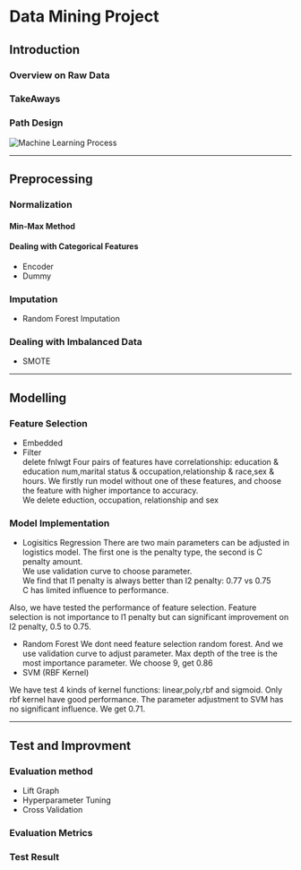 # Data Mining Project

## Introduction

### Overview on Raw Data
### TakeAways
### Path Design
![Machine Learning Process](https://cdn-images-1.medium.com/max/2400/1*-bqV4YyZtlz9EUxi8levjw.jpeg)

----

## Preprocessing

### Normalization
#### Min-Max Method
#### Dealing with Categorical Features
- Encoder
- Dummy

### Imputation
- Random Forest Imputation

### Dealing with Imbalanced Data
- SMOTE

----

## Modelling 

### Feature Selection
- Embedded
- Filter  
delete fnlwgt
Four pairs of features have correlationship: education & education num,marital status & occupation,relationship & race,sex & hours. We firstly run model without one of these features, and choose the feature with higher importance to accuracy.  
We delete eduction, occupation, relationship and sex 

### Model Implementation
- Logisitics Regression
There are two main parameters can be adjusted in logistics model. The first one is the penalty type, the second is C penalty amount.  
We use validation curve to choose parameter.  
We find that l1 penalty is always better than l2 penalty: 0.77 vs 0.75  
C has limited influence to performance.

Also, we have tested the performance of feature selection. Feature selection is not importance to l1 penalty but can significant improvement on l2 penalty, 0.5 to 0.75.  
- Random Forest
We dont need feature selection random forest. And we use validation curve to adjust parameter. Max depth of the tree is the most importance parameter. We choose 9, get 0.86
- SVM (RBF Kernel)

We have test 4 kinds of kernel functions: linear,poly,rbf and sigmoid. Only rbf kernel have good performance. The parameter adjustment to SVM has no significant influence. We get 0.71. 

----

## Test and Improvment

### Evaluation method
- Lift Graph
- Hyperparameter Tuning
- Cross Validation

### Evaluation Metrics

### Test Result
